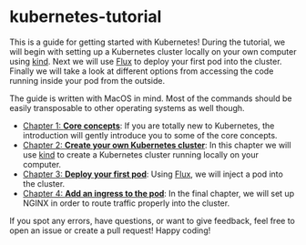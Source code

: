 # kubernetes-tutorial

This is a guide for getting started with Kubernetes! During the tutorial, we will begin with setting up a Kubernetes cluster locally on your own computer using [kind](https://kind.sigs.k8s.io/docs/user/quick-start/). Next we will use [Flux](https://toolkit.fluxcd.io/get-started/) to deploy your first pod into the cluster. Finally we will take a look at different options from accessing the code running inside your pod from the outside.

The guide is written with MacOS in mind. Most of the commands should be easily transposable to other operating systems as well though.

- [Chapter 1: **Core concepts**](./tutorial/introduction.md): If you are totally new to Kubernetes, the introduction will gently introduce you to some of the core concepts.
- [Chapter 2: **Create your own Kubernetes cluster**](./tutorial/cluster.md): In this chapter we will use [kind](https://kind.sigs.k8s.io/docs/user/quick-start/) to create a Kubernetes cluster running locally on your computer.
- [Chapter 3: **Deploy your first pod**](./tutorial/pod.md): Using [Flux](https://toolkit.fluxcd.io/get-started/), we will inject a pod into the cluster.
- [Chapter 4: **Add an ingress to the pod**](./tutorial/ingress.md): In the final chapter, we will set up NGINX in order to route traffic properly into the cluster.

If you spot any errors, have questions, or want to give feedback, feel free to open an issue or create a pull request! Happy coding!
